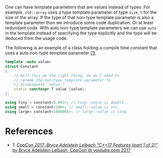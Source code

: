 One can have template parameters that are values instead of types.
For example, `std::array` uses a type template parameter of type `size_t` for the size of the array.
If the type of that non-type template parameter is also a template parameter then we introduce some code duplication.
Or at least redundant code.
With auto non-type template parameters we can use `auto` in the template instead of specifying the type explicitly and the type will be deduced from the usage code.

The following is an example of a class holding a compile time constant that uses a auto non-type template parameter [(1)](https://youtu.be/fI2xiUqqH3Q?t=1869).
```cpp
template <auto value>
struct Constant
{
	// Will this do the right thing, do do I need to
	// rename the non-type template parameter to
	// disabiguate 'value'?
	static constexpr T value {value};
};

using tiny = constant<0.001>; // tiny::value is double.
using small = constant<100>; // small::value is int.
using large= constant<100000l>; // large::value is long.
```


# References

- 1: [_CppCon 2017: Bryce Adelstein Lelbach “C++17 Features (part 1 of 2)”_ by Bryce Adelstein Lelbash, CppCon @ youtube.com 2017](https://youtu.be/fI2xiUqqH3Q)
